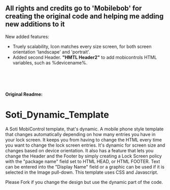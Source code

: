 <h2>All rights and credits go to 'Mobilebob' for creating the original code and helping me adding new additions to it</h2>


New added features:
 - Truely scalability, Icon matches every size screen, for both screen orientation 'landscape' and 'portrait'.
 - Added second Header. <b>"HMTL Header2"</b> to add mobicontrols HTML variables, such as %devicename%.

<br></br>
<br></br>
<b> Original Readme: </b>
# Soti_Dynamic_Template
A Soti MobiControl template, that's dynamic.  A mobile phone style template that changes automatically depending on how many entries you have in your lock screen.  It keeps you from having to change the HTML every time you want to change the lock screen entries.  It's  dynamic for screen size and changes based on device orientation.  It also has a feature that lets you change the Header and the Footer by simply creating a Lock Screen policy with the "package name" field set to HTML HEAD, or HTML FOOTER.  Text can be entered into the "Display Name" field or a graphic can be used if it is selected in the Image pull-down.  This template uses CSS and Javascript.

Please Fork if you change the design but use the dynamic part of the code.
